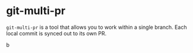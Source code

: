# git-multi-pr

`git-multi-pr` is a tool that allows you to work within a single branch. Each local commit is synced
out to its own PR.

b
